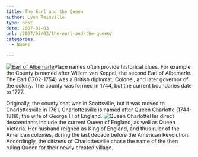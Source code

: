 ```yaml
---
title: The Earl and the Queen
author: Lynn Rainville
type: post
date: 2007-02-03
url: /2007/02/03/the-earl-and-the-queen/
categories:
  - Names

---
```

<a href='http://www.locohistory.org/blog/2007/02/03/the-earl-and-the-queen/earl-of-albemarle-2/' rel='attachment wp-att-9' title='Earl of Albemarle'><img src='http://www.locohistory.org/blog/wp-content/uploads/2007/02/earlalb.jpg' alt='Earl of Albemarle' /></a>Place names often provide historical clues. For example, the County is named after Willem van Keppel, the second Earl of Albemarle. The Earl (1702-1754) was a British diplomat, Colonel, and later governor of the colony. The county was formed in 1744, but the current boundaries date to 1777.

Originally, the county seat was in Scottsville, but it was moved to Charlottesville in 1761. Charlottesville is named after Queen Charlotte (1744-1818), the wife of George III of England. ![Queen Charlotte][1]Her direct descendants include the current Queen of England, as well as Queen Victoria. Her husband reigned as King of England, and thus ruler of the American colonies, during the last decade before the American Revolution. Accordingly, the citizens of Charlottesville chose the name of the then ruling Queen for their newly created village.

 [1]: http://www.locohistory.org/blog/wp-content/uploads/2007/02/queencharlotte.jpg
